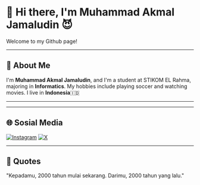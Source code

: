 # 👋 Hi there, I'm Muhammad Akmal Jamaludin 😈

Welcome to my Github page!

---

## 🥷 About Me

I'm **Muhammad Akmal Jamaludin**, and I'm a student at STIKOM EL Rahma, majoring in **Informatics**. My hobbies include playing soccer and watching movies. I live in **Indonesia**🇮🇩

---



---

## 🌐 Sosial Media

[![Instagram](https://img.shields.io/badge/Instagram-%23E4405F.svg?logo=Instagram&logoColor=white)](https://instagram.com/<aakmaelle_instagram>)
[![X](https://img.shields.io/badge/X-%23000000.svg?logo=X&logoColor=white)](https://x.com/akmlll__?t=eqGM8WTwtzbpQ92PnlG9iw&s=09)

---

## 💬 Quotes 
"Kepadamu, 2000 tahun mulai sekarang. Darimu, 2000 tahun yang lalu."
